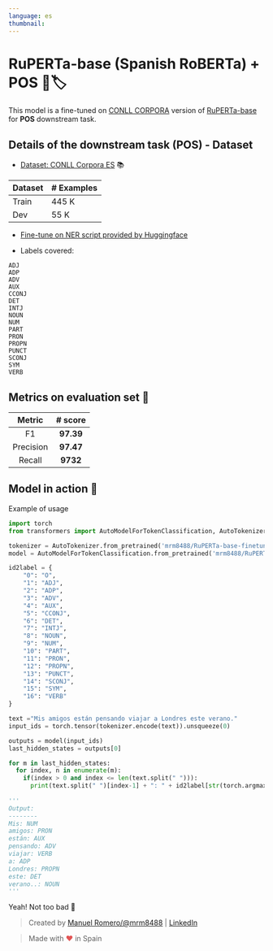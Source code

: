 ```yaml
---
language: es
thumbnail:
---
```


# RuPERTa-base  (Spanish RoBERTa) + POS 🎃🏷

This model is a fine-tuned on [CONLL CORPORA](https://www.kaggle.com/nltkdata/conll-corpora) version of [RuPERTa-base](https://huggingface.co/mrm8488/RuPERTa-base) for **POS** downstream task.

## Details of the downstream task (POS) - Dataset

- [Dataset:  CONLL Corpora ES](https://www.kaggle.com/nltkdata/conll-corpora) 📚

| Dataset                | # Examples |
| ---------------------- | ----- |
| Train                  | 445 K |
| Dev                    | 55 K |

- [Fine-tune on NER script provided by Huggingface](https://github.com/huggingface/transformers/blob/master/examples/token-classification/run_ner_old.py)

- Labels covered:

```
ADJ
ADP
ADV
AUX
CCONJ
DET
INTJ
NOUN
NUM
PART
PRON
PROPN
PUNCT
SCONJ
SYM
VERB
```

## Metrics on evaluation set 🧾

|                                                      Metric                                                       |  # score  |
| :------------------------------------------------------------------------------------: | :-------: |
| F1                                       | **97.39**  
| Precision                                | **97.47** | 
| Recall                                   | **9732** |    

## Model in action 🔨


Example of usage

```python
import torch
from transformers import AutoModelForTokenClassification, AutoTokenizer

tokenizer = AutoTokenizer.from_pretrained('mrm8488/RuPERTa-base-finetuned-pos')
model = AutoModelForTokenClassification.from_pretrained('mrm8488/RuPERTa-base-finetuned-pos')

id2label = {
    "0": "O",
    "1": "ADJ",
    "2": "ADP",
    "3": "ADV",
    "4": "AUX",
    "5": "CCONJ",
    "6": "DET",
    "7": "INTJ",
    "8": "NOUN",
    "9": "NUM",
    "10": "PART",
    "11": "PRON",
    "12": "PROPN",
    "13": "PUNCT",
    "14": "SCONJ",
    "15": "SYM",
    "16": "VERB"
}

text ="Mis amigos están pensando viajar a Londres este verano."
input_ids = torch.tensor(tokenizer.encode(text)).unsqueeze(0)

outputs = model(input_ids)
last_hidden_states = outputs[0]

for m in last_hidden_states:
  for index, n in enumerate(m):
    if(index > 0 and index <= len(text.split(" "))):
      print(text.split(" ")[index-1] + ": " + id2label[str(torch.argmax(n).item())])
      
'''
Output:
--------
Mis: NUM
amigos: PRON
están: AUX
pensando: ADV
viajar: VERB
a: ADP
Londres: PROPN
este: DET
verano..: NOUN
'''
```
Yeah! Not too bad 🎉

> Created by [Manuel Romero/@mrm8488](https://twitter.com/mrm8488) | [LinkedIn](https://www.linkedin.com/in/manuel-romero-cs/)

> Made with <span style="color: #e25555;">&hearts;</span> in Spain
